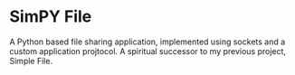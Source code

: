 # SimPY File

A Python based file sharing application, implemented using sockets and a custom application projtocol. A spiritual successor to my previous project, Simple File.
